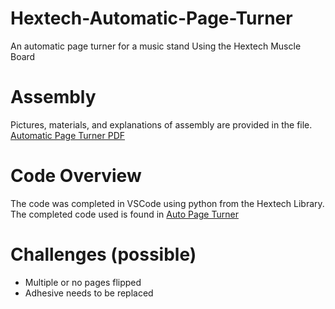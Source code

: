 # Hextech-Automatic-Page-Turner
An automatic page turner for a music stand Using the Hextech Muscle Board

# Assembly 
Pictures, materials, and explanations of  assembly are provided in the file. 
[Automatic Page Turner PDF](./Automatic%20Page%20Turner.pdf)

# Code Overview
The code was completed in VSCode using python from the Hextech Library. The completed code used is found in [Auto Page Turner](auto%20page%20turner)
# Challenges (possible)
- Multiple or no pages flipped
- Adhesive needs to be replaced
